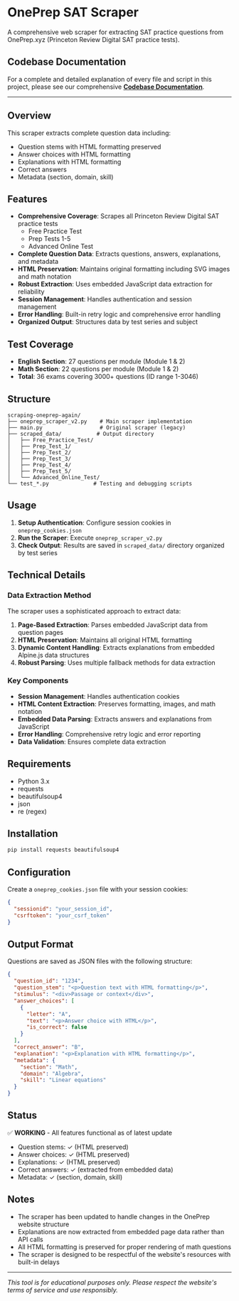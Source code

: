 # OnePrep SAT Scraper

A comprehensive web scraper for extracting SAT practice questions from OnePrep.xyz (Princeton Review Digital SAT practice tests).

## Codebase Documentation

For a complete and detailed explanation of every file and script in this project, please see our comprehensive **[Codebase Documentation](./docs/README.md)**.

---

## Overview

This scraper extracts complete question data including:
- Question stems with HTML formatting preserved
- Answer choices with HTML formatting
- Explanations with HTML formatting
- Correct answers
- Metadata (section, domain, skill)

## Features

- **Comprehensive Coverage**: Scrapes all Princeton Review Digital SAT practice tests
  - Free Practice Test
  - Prep Tests 1-5
  - Advanced Online Test
- **Complete Question Data**: Extracts questions, answers, explanations, and metadata
- **HTML Preservation**: Maintains original formatting including SVG images and math notation
- **Robust Extraction**: Uses embedded JavaScript data extraction for reliability
- **Session Management**: Handles authentication and session management
- **Error Handling**: Built-in retry logic and comprehensive error handling
- **Organized Output**: Structures data by test series and subject

## Test Coverage

- **English Section**: 27 questions per module (Module 1 & 2)
- **Math Section**: 22 questions per module (Module 1 & 2)
- **Total**: 36 exams covering 3000+ questions (ID range 1-3046)

## Structure

```
scraping-oneprep-again/
├── oneprep_scraper_v2.py    # Main scraper implementation
├── main.py                  # Original scraper (legacy)
├── scraped_data/           # Output directory
│   ├── Free_Practice_Test/
│   ├── Prep_Test_1/
│   ├── Prep_Test_2/
│   ├── Prep_Test_3/
│   ├── Prep_Test_4/
│   ├── Prep_Test_5/
│   └── Advanced_Online_Test/
└── test_*.py              # Testing and debugging scripts
```

## Usage

1. **Setup Authentication**: Configure session cookies in `oneprep_cookies.json`
2. **Run the Scraper**: Execute `oneprep_scraper_v2.py`
3. **Check Output**: Results are saved in `scraped_data/` directory organized by test series

## Technical Details

### Data Extraction Method

The scraper uses a sophisticated approach to extract data:

1. **Page-Based Extraction**: Parses embedded JavaScript data from question pages
2. **HTML Preservation**: Maintains all original HTML formatting
3. **Dynamic Content Handling**: Extracts explanations from embedded Alpine.js data structures
4. **Robust Parsing**: Uses multiple fallback methods for data extraction

### Key Components

- **Session Management**: Handles authentication cookies
- **HTML Content Extraction**: Preserves formatting, images, and math notation
- **Embedded Data Parsing**: Extracts answers and explanations from JavaScript
- **Error Handling**: Comprehensive retry logic and error reporting
- **Data Validation**: Ensures complete data extraction

## Requirements

- Python 3.x
- requests
- beautifulsoup4
- json
- re (regex)

## Installation

```bash
pip install requests beautifulsoup4
```

## Configuration

Create a `oneprep_cookies.json` file with your session cookies:

```json
{
  "sessionid": "your_session_id",
  "csrftoken": "your_csrf_token"
}
```

## Output Format

Questions are saved as JSON files with the following structure:

```json
{
  "question_id": "1234",
  "question_stem": "<p>Question text with HTML formatting</p>",
  "stimulus": "<div>Passage or context</div>",
  "answer_choices": [
    {
      "letter": "A",
      "text": "<p>Answer choice with HTML</p>",
      "is_correct": false
    }
  ],
  "correct_answer": "B",
  "explanation": "<p>Explanation with HTML formatting</p>",
  "metadata": {
    "section": "Math",
    "domain": "Algebra",
    "skill": "Linear equations"
  }
}
```

## Status

✅ **WORKING** - All features functional as of latest update

- Question stems: ✓ (HTML preserved)
- Answer choices: ✓ (HTML preserved) 
- Explanations: ✓ (HTML preserved)
- Correct answers: ✓ (extracted from embedded data)
- Metadata: ✓ (section, domain, skill)

## Notes

- The scraper has been updated to handle changes in the OnePrep website structure
- Explanations are now extracted from embedded page data rather than API calls
- All HTML formatting is preserved for proper rendering of math questions
- The scraper is designed to be respectful of the website's resources with built-in delays

---

*This tool is for educational purposes only. Please respect the website's terms of service and use responsibly.*
